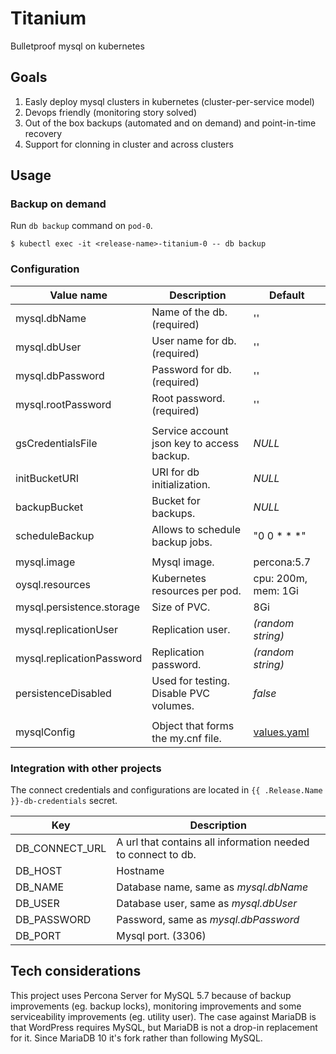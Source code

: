 # Titanium
Bulletproof mysql on kubernetes

## Goals
1. Easly deploy mysql clusters in kubernetes (cluster-per-service model)
2. Devops friendly (monitoring story solved)
3. Out of the box backups (automated and on demand) and point-in-time recovery
4. Support for clonning in cluster and across clusters

## Usage
### Backup on demand
Run `db backup` command on `pod-0`.
```
$ kubectl exec -it <release-name>-titanium-0 -- db backup
```
### Configuration
Value name   | Description | Default
--- | --- | ---
mysql.dbName    | Name of the db. (required) | ''
mysql.dbUser    | User name for db. (required) | ''
mysql.dbPassword | Password for db. (required) | ''
mysql.rootPassword | Root password. (required) | ''
 | |
gsCredentialsFile | Service account json key to access backup. | _NULL_
initBucketURI     | URI for db initialization. | _NULL_
backupBucket      | Bucket for backups. | _NULL_
scheduleBackup    | Allows to schedule backup jobs. | "0 0 * * *"
 | |
mysql.image | Mysql image. | percona:5.7
oysql.resources | Kubernetes resources per pod. | cpu: 200m, mem: 1Gi
mysql.persistence.storage | Size of PVC. | 8Gi
mysql.replicationUser | Replication user. | _(random string)_
mysql.replicationPassword | Replication password. | _(random string)_
persistenceDisabled | Used for testing. Disable PVC volumes. | _false_
 | |
mysqlConfig | Object that forms the my.cnf file. | [values.yaml](https://github.com/PressLabs/titanium/blob/master/charts/titanium/values.yaml)

### Integration with other projects
The connect credentials and configurations are located in `{{ .Release.Name }}-db-credentials` secret.

Key | Description
--- | ---
DB\_CONNECT\_URL | A url that contains all information needed to connect to db.
DB\_HOST | Hostname
DB\_NAME | Database name, same as _mysql.dbName_
DB\_USER | Database user, same as _mysql.dbUser_
DB\_PASSWORD | Password, same as _mysql.dbPassword_
DB\_PORT | Mysql port. (3306)


## Tech considerations

This project uses Percona Server for MySQL 5.7 because of backup improvements (eg. backup locks), monitoring improvements and some serviceability improvements (eg. utility user). The case against MariaDB is that WordPress requires MySQL, but MariaDB is not a drop-in replacement for it. Since MariaDB 10 it's fork rather than following MySQL.
